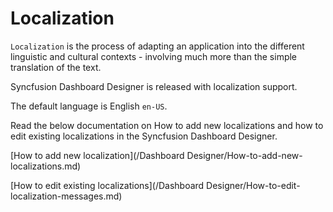 # Localization

`Localization` is the process of adapting an application into the different linguistic and cultural contexts - involving much more than the simple translation of the text.

Syncfusion Dashboard Designer is released with localization support.

The default language is English `en-US`.

Read the below documentation on How to add new localizations and how to edit existing localizations in the Syncfusion Dashboard Designer.

[How to add new localization](/Dashboard Designer/How-to-add-new-localizations.md)

[How to edit existing localizations](/Dashboard Designer/How-to-edit-localization-messages.md)